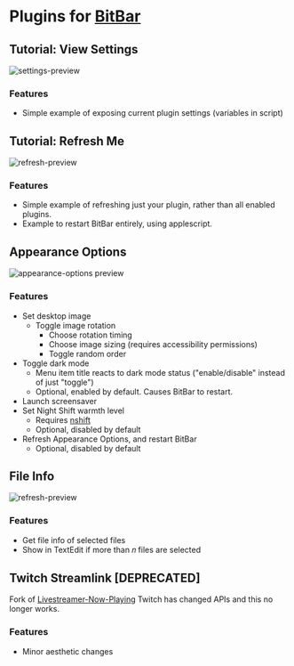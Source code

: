 # Plugins for [BitBar](https://getbitbar.com/)
## Tutorial: View Settings
![settings-preview](https://raw.githubusercontent.com/KarlPiper/Plugins-for-Bitbar/master/images/settings-preview.png)
### Features
- Simple example of exposing current plugin settings (variables in script)
## Tutorial: Refresh Me
![refresh-preview](https://raw.githubusercontent.com/KarlPiper/Plugins-for-Bitbar/master/images/refresh.png)
### Features
- Simple example of refreshing just your plugin, rather than all enabled plugins.
- Example to restart BitBar entirely, using applescript.
## Appearance Options
![appearance-options preview](https://raw.githubusercontent.com/KarlPiper/Plugins-for-Bitbar/master/images/appearance-preview.gif)
### Features
- Set desktop image
  - Toggle image rotation
	- Choose rotation timing
	- Choose image sizing (requires accessibility permissions)
	- Toggle random order
- Toggle dark mode
  - Menu item title reacts to dark mode status ("enable/disable" instead of just "toggle")
  - Optional, enabled by default. Causes BitBar to restart.
- Launch screensaver
- Set Night Shift warmth level
  - Requires [nshift](https://github.com/jenghis/nshift)
  - Optional, disabled by default
- Refresh Appearance Options, and restart BitBar
  - Optional, disabled by default
## File Info
![refresh-preview](https://raw.githubusercontent.com/KarlPiper/Plugins-for-Bitbar/master/images/file-info-preview.gif)
### Features
- Get file info of selected files
- Show in TextEdit if more than 𝑛 files are selected
## Twitch Streamlink [DEPRECATED]
Fork of [Livestreamer-Now-Playing](https://github.com/matryer/bitbar-plugins/blob/master/Web/Twitch/livestreamer-now-playing.5m.js)
Twitch has changed APIs and this no longer works.
### Features
- Minor aesthetic changes
